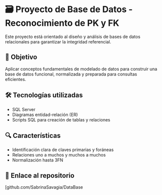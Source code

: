 # 🗃️ Proyecto de Base de Datos - Reconocimiento de PK y FK

Este proyecto está orientado al diseño y análisis de bases de datos relacionales para garantizar la integridad referencial.

## 🎯 Objetivo
Aplicar conceptos fundamentales de modelado de datos para construir una base de datos funcional, normalizada y preparada para consultas eficientes.

## 🛠️ Tecnologías utilizadas
- SQL Server
- Diagramas entidad-relación (ER)
- Scripts SQL para creación de tablas y relaciones

## 🔍 Características
- Identificación clara de claves primarias y foráneas
- Relaciones uno a muchos y muchos a muchos
- Normalización hasta 3FN

## 🔗 Enlace al repositorio
[github.com/SabrinaSavagia/DataBase


